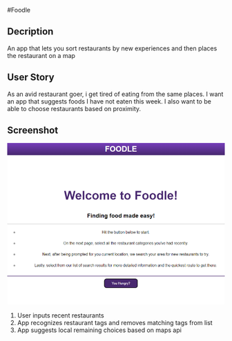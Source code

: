 #Foodle

## Decription
An app that lets you sort restaurants by new experiences and then places the restaurant on a map 

## User Story
As an avid restaurant goer, i get tired of eating from the same places. I want an app that suggests foods I have not eaten this week. I also want to be able to choose restaurants based on proximity. 

## Screenshot
![picture of web page](https://github.com/Xavionstar/group-project-Foodle-app/blob/main/assets/Foodle-screenshot.png?raw=true)


1. User inputs recent restaurants
2. App recognizes restaurant tags and removes matching tags from list
3. App suggests local remaining choices based on maps api